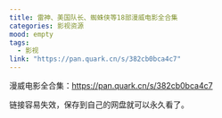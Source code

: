 ```yaml
---
title: 雷神、美国队长、蜘蛛侠等18部漫威电影全合集
categories: 影视资源
mood: empty
tags:
  - 影视
link: "https://pan.quark.cn/s/382cb0bca4c7"
---
```





漫威电影全合集：https://pan.quark.cn/s/382cb0bca4c7




链接容易失效，保存到自己的网盘就可以永久看了。





